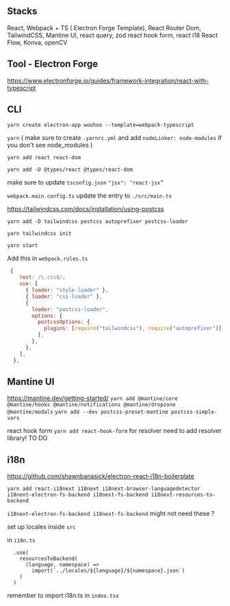 ## Stacks

React, Webpack + TS ( Electron Forge Template), React Router Dom, TailwindCSS, Mantine UI, react query, zod
react hook form, react i18
React Flow, Konva, openCV

## Tool - Electron Forge

https://www.electronforge.io/guides/framework-integration/react-with-typescript

## CLI

`yarn create electron-app woohoo --template=webpack-typescript`

`yarn` ( make sure to create `.yarnrc.yml` and add `nodeLinker: node-modules` if you don't see node_modules )

`yarn add react react-dom`

`yarn add -D @types/react @types/react-dom`

make sure to update `tsconfig.json`
`"jsx": "react-jsx”`

`webpack.main.config.ts`
update the entry to `./src/main.ts`

https://tailwindcss.com/docs/installation/using-postcss

`yarn add -D tailwindcss postcss autoprefixer postcss-loader`

`yarn tailwindcss init`

`yarn start`

Add this in `webpack.rules.ts`

```jsx
 {
    test: /\.css$/,
    use: [
      { loader: "style-loader" },
      { loader: "css-loader" },
      {
        loader: "postcss-loader",
        options: {
          postcssOptions: {
            plugins: [require("tailwindcss"), require("autoprefixer")],
          },
        },
      },
    ],
  },
```

## Mantine UI

https://mantine.dev/getting-started/
`yarn add @mantine/core @mantine/hooks @mantine/notifications @mantine/dropzone @mantine/modals`
`yarn add --dev postcss-preset-mantine postcss-simple-vars`

react hook form
`yarn add react-hook-form` for resolver need to add resolver library! TO DO

## i18n

https://github.com/shawnbanasick/electron-react-i18n-boilerplate

`yarn add react-i18next i18next i18next-browser-languagedetector i18next-electron-fs-backend i18next-fs-backend i18next-resources-to-backend`

`i18next-electron-fs-backend i18next-fs-backend` might not need these ?

set up locales inside `src`

in `i18n.ts`

```
  .use(
    resourcesToBackend(
      (language, namespace) =>
        import(`../locales/${language}/${namespace}.json`)
    )
  )
```

remember to import i18n.ts in `index.tsx`
